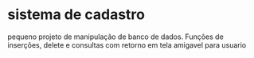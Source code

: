 # sistema de cadastro

pequeno projeto de manipulação de banco de dados. Funções de inserções, delete e consultas com retorno em tela amigavel para usuario
